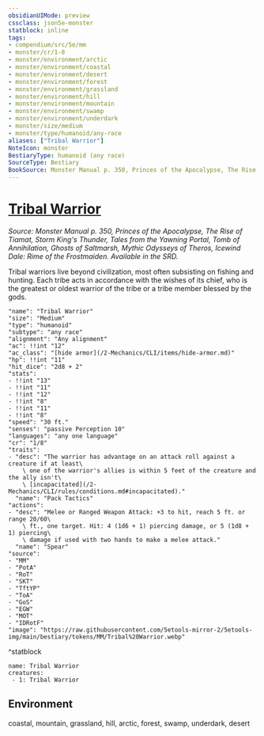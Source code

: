 ```yaml
---
obsidianUIMode: preview
cssclass: json5e-monster
statblock: inline
tags:
- compendium/src/5e/mm
- monster/cr/1-8
- monster/environment/arctic
- monster/environment/coastal
- monster/environment/desert
- monster/environment/forest
- monster/environment/grassland
- monster/environment/hill
- monster/environment/mountain
- monster/environment/swamp
- monster/environment/underdark
- monster/size/medium
- monster/type/humanoid/any-race
aliases: ["Tribal Warrior"]
NoteIcon: monster
BestiaryType: humanoid (any race)
SourceType: Bestiary
BookSource: Monster Manual p. 350, Princes of the Apocalypse, The Rise of Tiamat, Storm King's Thunder, Tales from the Yawning Portal, Tomb of Annihilation, Ghosts of Saltmarsh, Mythic Odysseys of Theros, Icewind Dale: Rime of the Frostmaiden. Available in the SRD.
---
```

# [Tribal Warrior](2-Mechanics/CLI/bestiary/humanoid/tribal-warrior.md)
*Source: Monster Manual p. 350, Princes of the Apocalypse, The Rise of Tiamat, Storm King's Thunder, Tales from the Yawning Portal, Tomb of Annihilation, Ghosts of Saltmarsh, Mythic Odysseys of Theros, Icewind Dale: Rime of the Frostmaiden. Available in the SRD.*  

Tribal warriors live beyond civilization, most often subsisting on fishing and hunting. Each tribe acts in accordance with the wishes of its chief, who is the greatest or oldest warrior of the tribe or a tribe member blessed by the gods.

```statblock
"name": "Tribal Warrior"
"size": "Medium"
"type": "humanoid"
"subtype": "any race"
"alignment": "Any alignment"
"ac": !!int "12"
"ac_class": "[hide armor](/2-Mechanics/CLI/items/hide-armor.md)"
"hp": !!int "11"
"hit_dice": "2d8 + 2"
"stats":
- !!int "13"
- !!int "11"
- !!int "12"
- !!int "8"
- !!int "11"
- !!int "8"
"speed": "30 ft."
"senses": "passive Perception 10"
"languages": "any one language"
"cr": "1/8"
"traits":
- "desc": "The warrior has advantage on an attack roll against a creature if at least\
    \ one of the warrior's allies is within 5 feet of the creature and the ally isn't\
    \ [incapacitated](/2-Mechanics/CLI/rules/conditions.md#incapacitated)."
  "name": "Pack Tactics"
"actions":
- "desc": "Melee or Ranged Weapon Attack: +3 to hit, reach 5 ft. or range 20/60\
    \ ft., one target. Hit: 4 (1d6 + 1) piercing damage, or 5 (1d8 + 1) piercing\
    \ damage if used with two hands to make a melee attack."
  "name": "Spear"
"source":
- "MM"
- "PotA"
- "RoT"
- "SKT"
- "TftYP"
- "ToA"
- "GoS"
- "EGW"
- "MOT"
- "IDRotF"
"image": "https://raw.githubusercontent.com/5etools-mirror-2/5etools-img/main/bestiary/tokens/MM/Tribal%20Warrior.webp"
```
^statblock

```encounter-table
name: Tribal Warrior
creatures:
 - 1: Tribal Warrior
```

## Environment

coastal, mountain, grassland, hill, arctic, forest, swamp, underdark, desert
